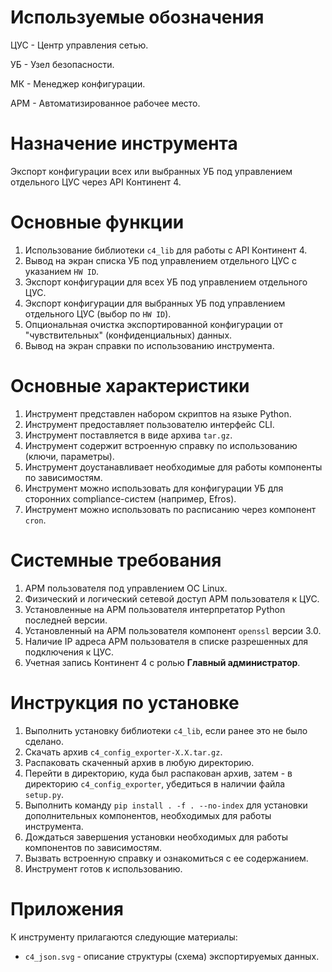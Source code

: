# Используемые обозначения

ЦУС - Центр управления сетью.

УБ - Узел безопасности.

МК - Менеджер конфигурации.

АРМ - Автоматизированное рабочее место.

# Назначение инструмента

Экспорт конфигурации всех или выбранных УБ под управлением отдельного ЦУС через API Континент 4.

# Основные функции

1. Использование библиотеки `c4_lib` для работы с API Континент 4.
2. Вывод на экран списка УБ под управлением отдельного ЦУС с указанием `HW ID`.
3. Экспорт конфигурации для всех УБ под управлением отдельного ЦУС.
4. Экспорт конфигурации для выбранных УБ под управлением отдельного ЦУС (выбор по `HW ID`).
5. Опциональная очистка экспортированной конфигурации от "чувствительных" (конфиденциальных) данных.
6. Вывод на экран справки по использованию инструмента.

# Основные характеристики

1. Инструмент представлен набором скриптов на языке Python.
2. Инструмент предоставляет пользователю интерфейс CLI.
3. Инструмент поставляется в виде архива `tar.gz`.
4. Инструмент содержит встроенную справку по использованию (ключи, параметры).
5. Инструмент доустанавливает необходимые для работы компоненты по зависимостям.
6. Инструмент можно использовать для конфигурации УБ для сторонних compliance-систем (например, Efros).
7. Инструмент можно использовать по расписанию через компонент `cron`.

# Системные требования

1. АРМ пользователя под управлением ОС Linux.
2. Физический и логический сетевой доступ АРМ пользователя к ЦУС.
3. Установленные на АРМ пользователя интерпретатор Python последней версии.
4. Установленный на АРМ пользователя компонент `openssl` версии 3.0.
5. Наличие IP адреса АРМ пользователя в списке разрешенных для подключения к ЦУС.
6. Учетная запись Континент 4 с ролью **Главный администратор**.

# Инструкция по установке

1. Выполнить установку библиотеки `c4_lib`, если ранее это не было сделано.
2. Скачать архив `c4_config_exporter-X.X.tar.gz`.
3. Распаковать скаченный архив в любую директорию.
4. Перейти в директорию, куда был распакован архив, затем - в директорию `c4_config_exporter`, убедиться в наличии файла `setup.py`.
5. Выполнить команду `pip install . -f . --no-index` для установки дополнительных компонентов, необходимых для работы инструмента.
6. Дождаться завершения установки необходимых для работы компонентов по зависимостям.
7. Вызвать встроенную справку и ознакомиться с ее содержанием.
8. Инструмент готов к использованию.

# Приложения

К инструменту прилагаются следующие материалы:

- `c4_json.svg` - описание структуры (схема) экспортируемых данных.
